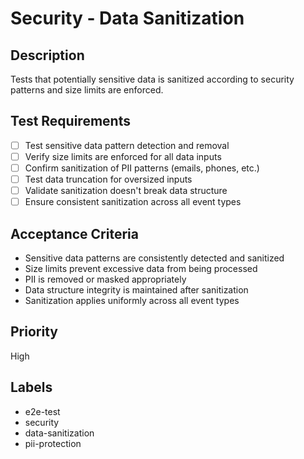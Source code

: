 # Security - Data Sanitization

## Description
Tests that potentially sensitive data is sanitized according to security patterns and size limits are enforced.

## Test Requirements
- [ ] Test sensitive data pattern detection and removal
- [ ] Verify size limits are enforced for all data inputs
- [ ] Confirm sanitization of PII patterns (emails, phones, etc.)
- [ ] Test data truncation for oversized inputs
- [ ] Validate sanitization doesn't break data structure
- [ ] Ensure consistent sanitization across all event types

## Acceptance Criteria
- Sensitive data patterns are consistently detected and sanitized
- Size limits prevent excessive data from being processed
- PII is removed or masked appropriately
- Data structure integrity is maintained after sanitization
- Sanitization applies uniformly across all event types

## Priority
High

## Labels
- e2e-test
- security
- data-sanitization
- pii-protection